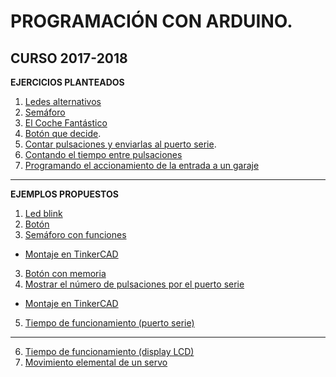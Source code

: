 # PROGRAMACIÓN CON ARDUINO.
## CURSO 2017-2018

**EJERCICIOS PLANTEADOS**
1. [Ledes alternativos](https://classroom.google.com/c/NzMyNDkwNTU5Mlpa/a/MTU4NDU1NTExNzRa/details)
2. [Semáforo](https://classroom.google.com/c/NzMyNDkwNTU5Mlpa/a/MTU4NDU5MDUyNzda/details)
3. [El Coche Fantástico](https://classroom.google.com/c/NzMyNDkwNTU5Mlpa/a/MTU4NDU5NTgzODda/details)
4. [Botón que decide](https://classroom.google.com/c/NzMyNDkwNTU5Mlpa/a/MTU4NTIxMjI4ODla/details).
5. [Contar pulsaciones y enviarlas al puerto serie](https://classroom.google.com/c/NzMyNDkwNTU5Mlpa/a/MTU4NTgwNDI0MTVa/details).
6. [Contando el tiempo entre pulsaciones](https://classroom.google.com/c/NzMyNDkwNTU5Mlpa/a/MTU4Njg2OTQ4OTla/details)
7. [Programando el accionamiento de la entrada a un garaje](https://classroom.google.com/c/NzMyNDkwNTU5Mlpa/a/MTU4NTUwNDEyNzha/details)

---


**EJEMPLOS PROPUESTOS**
1. [Led blink](http://www.arduinoblocks.com/web/project/10323)
2. [Botón](http://www.arduinoblocks.com/web/project/28410)
3. [Semáforo con funciones](http://www.arduinoblocks.com/web/project/28318)
  - [Montaje en TinkerCAD](https://www.tinkercad.com/things/iUQE89zXcXx)
3. [Botón con memoria](http://www.arduinoblocks.com/web/project/28599)
4. [Mostrar el número de pulsaciones por el puerto serie](http://www.arduinoblocks.com/web/project/28611)
  - [Montaje en TinkerCAD](https://www.tinkercad.com/things/6Id7g0OrR1P)
5. [Tiempo de funcionamiento (puerto serie)](http://www.arduinoblocks.com/web/project/29083)
---
6. [Tiempo de funcionamiento (display LCD)](http://www.arduinoblocks.com/web/project/29085)
7. [Movimiento elemental de un servo](http://www.arduinoblocks.com/web/project/29086)
